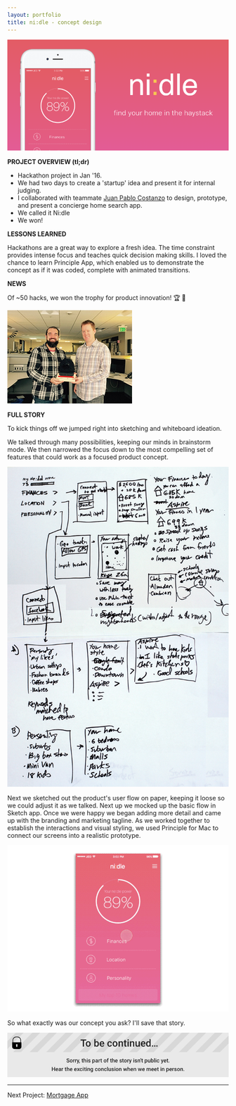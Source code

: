 ```yaml
---
layout: portfolio
title: ni:dle - concept design
---
```


![ni:dle - concept design](/assets/ni-dle/ni-dle.png)


**PROJECT OVERVIEW (tl;dr)**

- Hackathon project in Jan '16. 
- We had two days to create a 'startup' idea and present it for internal judging. 
- I collaborated with teammate [Juan Pablo Costanzo](http://www.jpcostanzo.com/) to design, prototype, and present a concierge home search app. 
- We called it Ni:dle 
- We won!


**LESSONS LEARNED**

Hackathons are a great way to explore a fresh idea. The time constraint provides intense focus and teaches quick decision making skills. I loved the chance to learn Principle App, which enabled us to demonstrate the concept as if it was coded, complete with animated transitions.

**NEWS**

Of ~50 hacks, we won the trophy for product innovation! 🏆 🎉

![ni:dle - winners](/assets/ni-dle/winners_sm.jpg)

**FULL STORY**

To kick things off we jumped right into sketching and whiteboard ideation.
 
We talked through many possibilities, keeping our minds in brainstorm mode. We then narrowed the focus down to the most compelling set of features that could work as a focused product concept. 

![ni:dle - flow](/assets/ni-dle/ndl_sketch1.png)

Next we sketched out the product's user flow on paper, keeping it loose so we could adjust it as we talked. Next up we mocked up the basic flow in Sketch app. Once we were happy we began adding more detail and came up with the branding and marketing tagline. As we worked together to establish the interactions and visual styling, we used Principle for Mac to connect our screens into a realistic prototype.


![ni:dle - concept design](/assets/ni-dle/ni-dle.gif)

So what exactly was our concept you ask? I'll save that story.

![Restricted](/assets/restricted.png)

----
Next Project: [Mortgage App](/portfolio/mortgage_app/)
